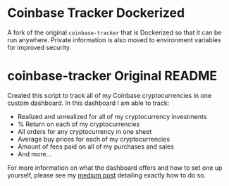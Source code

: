 # Coinbase Tracker Dockerized

A fork of the original `coinbase-tracker` that is Dockerized so that it can be run anywhere.
Private information is also moved to environment variables for improved security.

# coinbase-tracker Original README
Created this script to track all of my Coinbase cryptocurrencies in one custom dashboard. In this dashboard I am able to track:
* Realized and unrealized for all of my cryptocurrency investments
* % Return on each of my cryptocurrencies
* All orders for any cryptocurrency in one sheet
* Average buy prices for each of my cryptocurrencies
* Amount of fees paid on all of my purchases and sales
* And more...

For more information on what the dashboard offers and how to set one up yourself, please see my [medium post](https://levelup.gitconnected.com/tracking-your-coinbase-portfolio-performance-using-python-google-sheets-57d86d687547) detailing exactly how to do so.
